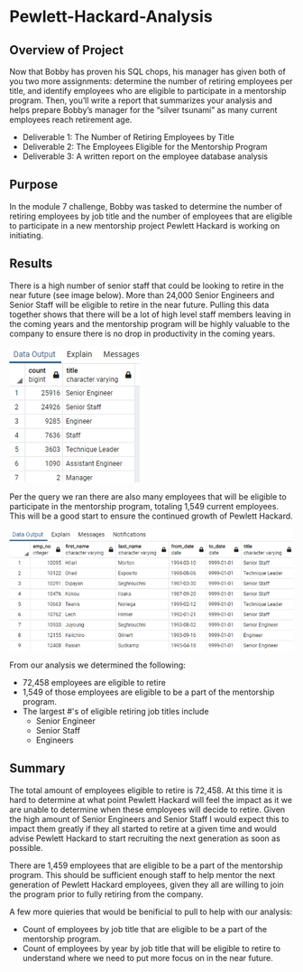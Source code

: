 # Pewlett-Hackard-Analysis
## Overview of Project
Now that Bobby has proven his SQL chops, his manager has given both of you two more assignments: determine the number of retiring employees per title, and identify employees who are eligible to participate in a mentorship program. Then, you’ll write a report that summarizes your analysis and helps prepare Bobby’s manager for the “silver tsunami” as many current employees reach retirement age.
- Deliverable 1: The Number of Retiring Employees by Title
- Deliverable 2: The Employees Eligible for the Mentorship Program
- Deliverable 3: A written report on the employee database analysis

## Purpose
In the module 7 challenge, Bobby was tasked to determine the number of retiring employees by job title and the number of employees that are eligible to participate in a new mentorship project Pewlett Hackard is working on initiating.  

## Results
There is a high number of senior staff that could be looking to retire in the near future (see image below).  More than 24,000 Senior Engineers and Senior Staff will be eligible to retire in the near future.  Pulling this data together shows that there will be a lot of high level staff members leaving in the coming years and the mentorship program will be highly valuable to the company to ensure there is no drop in productivity in the coming years.

![retiring_titles.png](https://github.com/diercz/Pewlett-Hackard-Analysis/blob/main/Images/retiring_titles.png)

Per the query we ran there are also many employees that will be eligible to participate in the mentorship program, totaling 1,549 current employees.  This will be a good start to ensure the continued growth of Pewlett Hackard.

![mentorship_eligibility.png](https://github.com/diercz/Pewlett-Hackard-Analysis/blob/main/Images/mentorship_eligibility.png)

From our analysis we determined the following:
- 72,458 employees are eligible to retire
- 1,549 of those employees are eligible to be a part of the mentorship program.
- The largest #'s of eligible retiring job titles include
    - Senior Engineer
    - Senior Staff
    - Engineers



## Summary
The total amount of employees eligible to retire is 72,458.  At this time it is hard to determine at what point Pewlett Hackard will feel the impact as it we are unable to determine when these employees will decide to retire.  Given the high amount of Senior Engineers and Senior Staff I would expect this to impact them greatly if they all started to retire at a given time and would advise Pewlett Hackard to start recruiting the next generation as soon as possible.

There are 1,459 employees that are eligible to be a part of the mentorship program.  This should be sufficient enough staff to help mentor the next generation of Pewlett Hackard employees, given they all are willing to join the program prior to fully retiring from the company.

A few more quieries that would be benificial to pull to help with our analysis: 
- Count of employees by job title that are eligible to be a part of the mentorship program.
- Count of employees by year by job title that will be eligible to retire to understand where we need to put more focus on in the near future.